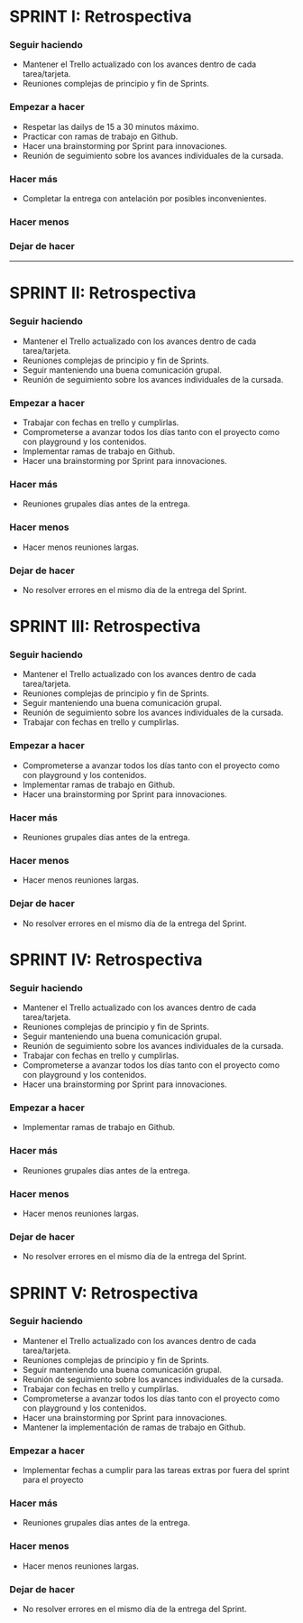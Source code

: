 # SPRINT I: Retrospectiva

### Seguir haciendo

-   Mantener el Trello actualizado con los avances dentro de cada tarea/tarjeta.
-   Reuniones complejas de principio y fin de Sprints.

### Empezar a hacer

-   Respetar las dailys de 15 a 30 minutos máximo.
-   Practicar con ramas de trabajo en Github.
-   Hacer una brainstorming por Sprint para innovaciones.
-   Reunión de seguimiento sobre los avances individuales de la cursada.

### Hacer más

-   Completar la entrega con antelación por posibles inconvenientes.

### Hacer menos

### Dejar de hacer

- - -

# SPRINT II: Retrospectiva

### Seguir haciendo

-   Mantener el Trello actualizado con los avances dentro de cada tarea/tarjeta.
-   Reuniones complejas de principio y fin de Sprints.
-   Seguir manteniendo una buena comunicación grupal. 
-   Reunión de seguimiento sobre los avances individuales de la cursada.

### Empezar a hacer

-   Trabajar con fechas en trello y cumplirlas.
-   Comprometerse a avanzar todos los días tanto con el proyecto como con playground y los contenidos.
-   Implementar ramas de trabajo en Github.
-   Hacer una brainstorming por Sprint para innovaciones.

### Hacer más

-   Reuniones grupales días antes de la entrega.


### Hacer menos

-   Hacer menos reuniones largas.

### Dejar de hacer

-   No resolver errores en el mismo día de la entrega del Sprint.


# SPRINT III: Retrospectiva

### Seguir haciendo

-   Mantener el Trello actualizado con los avances dentro de cada tarea/tarjeta.
-   Reuniones complejas de principio y fin de Sprints.
-   Seguir manteniendo una buena comunicación grupal. 
-   Reunión de seguimiento sobre los avances individuales de la cursada.
-   Trabajar con fechas en trello y cumplirlas.

### Empezar a hacer

-   Comprometerse a avanzar todos los días tanto con el proyecto como con playground y los contenidos.
-   Implementar ramas de trabajo en Github.
-   Hacer una brainstorming por Sprint para innovaciones.

### Hacer más

-   Reuniones grupales días antes de la entrega.


### Hacer menos

-   Hacer menos reuniones largas.

### Dejar de hacer

-   No resolver errores en el mismo día de la entrega del Sprint.


# SPRINT IV: Retrospectiva

### Seguir haciendo

-   Mantener el Trello actualizado con los avances dentro de cada tarea/tarjeta.
-   Reuniones complejas de principio y fin de Sprints.
-   Seguir manteniendo una buena comunicación grupal. 
-   Reunión de seguimiento sobre los avances individuales de la cursada.
-   Trabajar con fechas en trello y cumplirlas.
-   Comprometerse a avanzar todos los días tanto con el proyecto como con playground y los contenidos.
-   Hacer una brainstorming por Sprint para innovaciones.

### Empezar a hacer

-   Implementar ramas de trabajo en Github.

### Hacer más

-   Reuniones grupales días antes de la entrega.


### Hacer menos

-   Hacer menos reuniones largas.

### Dejar de hacer

-   No resolver errores en el mismo día de la entrega del Sprint.


# SPRINT V: Retrospectiva

### Seguir haciendo

-   Mantener el Trello actualizado con los avances dentro de cada tarea/tarjeta.
-   Reuniones complejas de principio y fin de Sprints.
-   Seguir manteniendo una buena comunicación grupal. 
-   Reunión de seguimiento sobre los avances individuales de la cursada.
-   Trabajar con fechas en trello y cumplirlas.
-   Comprometerse a avanzar todos los días tanto con el proyecto como con playground y los contenidos.
-   Hacer una brainstorming por Sprint para innovaciones.
-   Mantener la implementación de ramas de trabajo en Github.

### Empezar a hacer

-   Implementar fechas a cumplir para las tareas extras por fuera del sprint para el proyecto

### Hacer más

-   Reuniones grupales días antes de la entrega.


### Hacer menos

-   Hacer menos reuniones largas.

### Dejar de hacer

-   No resolver errores en el mismo día de la entrega del Sprint.
